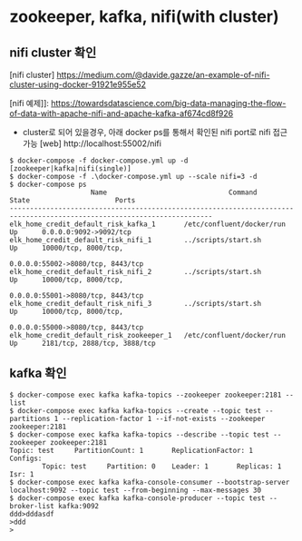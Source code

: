 # zookeeper, kafka, nifi(with cluster)
## nifi cluster 확인
[nifi cluster] https://medium.com/@davide.gazze/an-example-of-nifi-cluster-using-docker-91921e955e52 

[nifi 예제]]: https://towardsdatascience.com/big-data-managing-the-flow-of-data-with-apache-nifi-and-apache-kafka-af674cd8f926

- cluster로 되어 있을경우, 아래 docker ps를 통해서 확인된 nifi port로 nifi 접근 가능
[web] http://localhost:55002/nifi

```
$ docker-compose -f docker-compose.yml up -d [zookeeper|kafka|nifi(single)]
$ docker-compose -f .\docker-compose.yml up --scale nifi=3 -d  
$ docker-compose ps
                    Name                              Command            State                     Ports
------------------------------------------------------------------------------------------------------------------------
elk_home_credit_default_risk_kafka_1       /etc/confluent/docker/run   Up      0.0.0.0:9092->9092/tcp
elk_home_credit_default_risk_nifi_1        ../scripts/start.sh         Up      10000/tcp, 8000/tcp,
                                                                                0.0.0.0:55002->8080/tcp, 8443/tcp
elk_home_credit_default_risk_nifi_2        ../scripts/start.sh         Up      10000/tcp, 8000/tcp,
                                                                                0.0.0.0:55001->8080/tcp, 8443/tcp
elk_home_credit_default_risk_nifi_3        ../scripts/start.sh         Up      10000/tcp, 8000/tcp,
                                                                                0.0.0.0:55000->8080/tcp, 8443/tcp
elk_home_credit_default_risk_zookeeper_1   /etc/confluent/docker/run   Up      2181/tcp, 2888/tcp, 3888/tcp
```


## kafka 확인
```
$ docker-compose exec kafka kafka-topics --zookeeper zookeeper:2181 --list
$ docker-compose exec kafka kafka-topics --create --topic test --partitions 1 --replication-factor 1 --if-not-exists --zookeeper zookeeper:2181
$ docker-compose exec kafka kafka-topics --describe --topic test --zookeeper zookeeper:2181
Topic: test     PartitionCount: 1       ReplicationFactor: 1    Configs:
        Topic: test     Partition: 0    Leader: 1       Replicas: 1     Isr: 1
$ docker-compose exec kafka kafka-console-consumer --bootstrap-server localhost:9092 --topic test --from-beginning --max-messages 30
$ docker-compose exec kafka kafka-console-producer --topic test --broker-list kafka:9092
ddd>dddasdf
>ddd
>
```

